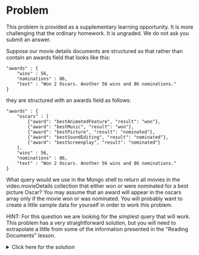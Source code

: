 # Problem
This problem is provided as a supplementary learning opportunity. It is more challenging that the ordinary homework. It is ungraded. We do not ask you submit an answer.

Suppose our movie details documents are structured so that rather than contain an awards field that looks like this:

    "awards" : {
        "wins" : 56,
        "nominations" : 86,
        "text" : "Won 2 Oscars. Another 56 wins and 86 nominations."
    }

they are structured with an awards field as follows:

    "awards" : {
        "oscars" : [
            {"award": "bestAnimatedFeature", "result": "won"},
            {"award": "bestMusic", "result": "won"},
            {"award": "bestPicture", "result": "nominated"},
            {"award": "bestSoundEditing", "result": "nominated"},
            {"award": "bestScreenplay", "result": "nominated"}
        ],
        "wins" : 56,
        "nominations" : 86,
        "text" : "Won 2 Oscars. Another 56 wins and 86 nominations."
    }
	
What query would we use in the Mongo shell to return all movies in the video.movieDetails collection that either won or were nominated for a best picture Oscar? You may assume that an award will appear in the oscars array only if the movie won or was nominated. You will probably want to create a little sample data for yourself in order to work this problem.

HINT: For this question we are looking for the simplest query that will work. This problem has a very straightforward solution, but you will need to extrapolate a little from some of the information presented in the "Reading Documents" lesson.

<details>
  <summary>Click here for the solution</summary>
    <ul>
      <li>db.movieDetails.find({"awards.oscars.award": "bestPicture"})</li>
	</ul>
</details>